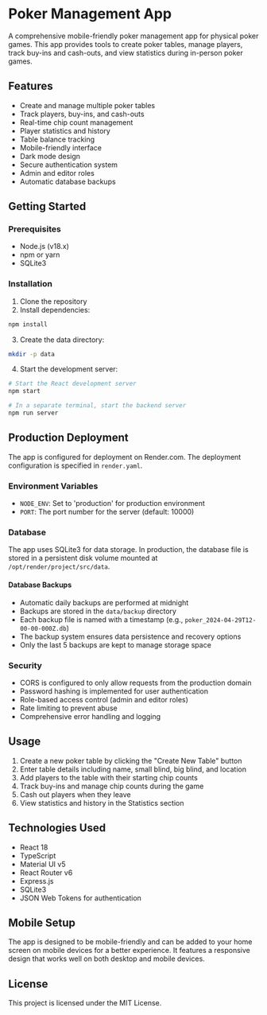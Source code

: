 # Poker Management App

A comprehensive mobile-friendly poker management app for physical poker games. This app provides tools to create poker tables, manage players, track buy-ins and cash-outs, and view statistics during in-person poker games.

## Features

- Create and manage multiple poker tables
- Track players, buy-ins, and cash-outs
- Real-time chip count management
- Player statistics and history
- Table balance tracking
- Mobile-friendly interface
- Dark mode design
- Secure authentication system
- Admin and editor roles
- Automatic database backups

## Getting Started

### Prerequisites

- Node.js (v18.x)
- npm or yarn
- SQLite3

### Installation

1. Clone the repository
2. Install dependencies:
```bash
npm install
```
3. Create the data directory:
```bash
mkdir -p data
```
4. Start the development server:
```bash
# Start the React development server
npm start

# In a separate terminal, start the backend server
npm run server
```

## Production Deployment

The app is configured for deployment on Render.com. The deployment configuration is specified in `render.yaml`.

### Environment Variables

- `NODE_ENV`: Set to 'production' for production environment
- `PORT`: The port number for the server (default: 10000)

### Database

The app uses SQLite3 for data storage. In production, the database file is stored in a persistent disk volume mounted at `/opt/render/project/src/data`.

#### Database Backups
- Automatic daily backups are performed at midnight
- Backups are stored in the `data/backup` directory
- Each backup file is named with a timestamp (e.g., `poker_2024-04-29T12-00-00-000Z.db`)
- The backup system ensures data persistence and recovery options
- Only the last 5 backups are kept to manage storage space

### Security
- CORS is configured to only allow requests from the production domain
- Password hashing is implemented for user authentication
- Role-based access control (admin and editor roles)
- Rate limiting to prevent abuse
- Comprehensive error handling and logging

## Usage

1. Create a new poker table by clicking the "Create New Table" button
2. Enter table details including name, small blind, big blind, and location
3. Add players to the table with their starting chip counts
4. Track buy-ins and manage chip counts during the game
5. Cash out players when they leave
6. View statistics and history in the Statistics section

## Technologies Used

- React 18
- TypeScript
- Material UI v5
- React Router v6
- Express.js
- SQLite3
- JSON Web Tokens for authentication

## Mobile Setup

The app is designed to be mobile-friendly and can be added to your home screen on mobile devices for a better experience. It features a responsive design that works well on both desktop and mobile devices.

## License

This project is licensed under the MIT License.
